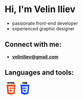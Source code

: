 # Hi, I'm Velin Iliev
- passionate front-end developer
- experienced graphic designer

## Connect with me: 
- **veliniliev@gmail.com**

## Languages and tools:
<p>
<img src="./logos/HTML5_logo_and_wordmark.svg" alt="HTML5" width="40" height="40">
<img src="./logos/CSS3_logo_and_wordmark.svg" alt="CSS" width="40" height="40">
</p>
